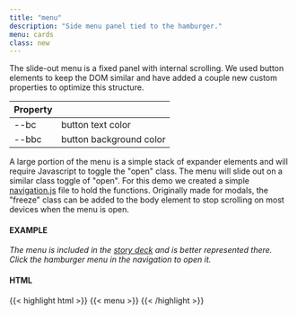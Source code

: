 ```yaml
---
title: "menu"
description: "Side menu panel tied to the hamburger."
menu: cards
class: new
---
```


The slide-out menu is a fixed panel with internal scrolling. We used button elements to keep the DOM similar and have added a couple new custom properties to optimize this structure. 

| Property ||
|---|---|
| \--bc | button text color |
| \--bbc | button background color |

A large portion of the menu is a simple stack of expander elements and will require Javascript to toggle the "open" class. The menu will slide out on a similar class toggle of "open". For this demo we created a simple [navigation.js](/js/navigation.js) file to hold the functions. Originally made for modals, the "freeze" class can be added to the body element to stop scrolling on most devices when the menu is open.

#### EXAMPLE

*The menu is included in the [story deck](../decks/story/) and is better represented there.  
Click the hamburger menu in the navigation to open it.*

#### HTML

{{< highlight html >}}
{{< menu >}}
{{< /highlight >}}
